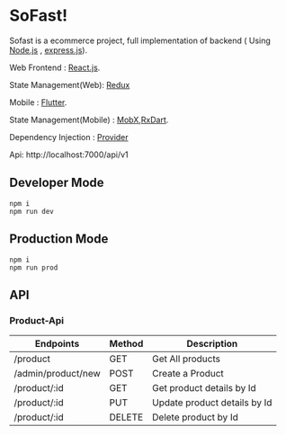 # SoFast!

Sofast is a ecommerce project, full implementation of backend ( Using [Node.js](https://nodejs.org) , [express.js](https://expressjs.com/)).

Web Frontend : [React.js](https://nodejs.org).

State Management(Web): [Redux](https://redux.js.org/)

Mobile : [Flutter](https://flutter.dev/).

State Management(Mobile) : [MobX](),[RxDart]().

Dependency Injection : [Provider]()

Api: http://localhost:7000/api/v1

## Developer Mode

```
npm i
npm run dev
```

## Production Mode

```
npm i
npm run prod
```

## API

### Product-Api

| Endpoints          | Method | Description                  |
| ------------------ | ------ | ---------------------------- |
| /product           | GET    | Get All products             |
| /admin/product/new | POST   | Create a Product             |
| /product/:id       | GET    | Get product details by Id    |
| /product/:id       | PUT    | Update product details by Id |
| /product/:id       | DELETE | Delete product by Id         |
